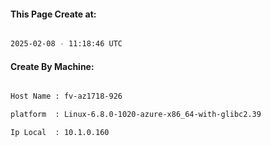 
   
#### This Page Create at:

```bash

2025-02-08 - 11:18:46 UTC

```

#### Create By Machine:

```bash

Host Name : fv-az1718-926

platform  : Linux-6.8.0-1020-azure-x86_64-with-glibc2.39

Ip Local  : 10.1.0.160

```

